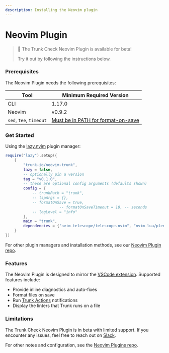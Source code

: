 ```yaml
---
description: Installing the Neovim plugin
---
```


# Neovim Plugin

> 📘 The Trunk Check Neovim Plugin is available for beta!
>
> Try it out by following the instructions below.

### Prerequisites

The Neovim Plugin needs the following prerequisites:

| Tool                    | Minimum Required Version                                                                     |
| ----------------------- | -------------------------------------------------------------------------------------------- |
| CLI                     | 1.17.0                                                                                       |
| Neovim                  | v0.9.2                                                                                       |
| `sed`, `tee`, `timeout` | [Must be in PATH for format-on-save](https://github.com/trunk-io/neovim-trunk#prerequisites) |

### Get Started

Using the [lazy.nvim](https://github.com/folke/lazy.nvim#readme) plugin manager:

```lua
require("lazy").setup({
	{
		"trunk-io/neovim-trunk",
		lazy = false,
		-- optionally pin a version
		tag = "v0.1.0",
		-- these are optional config arguments (defaults shown)
		config = {
			-- trunkPath = "trunk",
			-- lspArgs = {},
			-- formatOnSave = true,
                        -- formatOnSaveTimeout = 10, -- seconds
			-- logLevel = "info"
		},
		main = "trunk",
		dependencies = {"nvim-telescope/telescope.nvim", "nvim-lua/plenary.nvim"}
	}
})
```

For other plugin managers and installation methods, see our [Neovim Plugin repo](https://github.com/trunk-io/neovim-trunk#installation).

### Features

The Neovim Plugin is designed to mirror the [VSCode extension](vs-code.md). Supported features include:

- Provide inline diagnostics and auto-fixes
- Format files on save
- Run [Trunk Actions](../advanced-setup/actions/) notifications
- Display the linters that Trunk runs on a file

### Limitations

The Trunk Check Neovim Plugin is in beta with limited support. If you encounter any issues, feel free to reach out on [Slack](https://slack.trunk.io).

For other notes and configuration, see the [Neovim Plugins repo](https://github.com/trunk-io/neovim-trunk#trunk-check-neovim-plugin).
